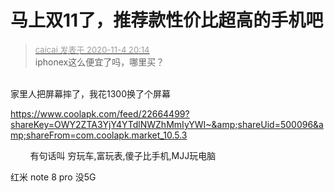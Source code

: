 # 马上双11了，推荐款性价比超高的手机吧


<div class="quote"><blockquote><font size="2"><a href="https://www.hostloc.com/forum.php?mod=redirect&amp;goto=findpost&amp;pid=9403334&amp;ptid=762463" target="_blank"><font color="#999999">caicai 发表于 2020-11-4 20:14</font></a></font><br />
iphonex这么便宜了吗，哪里买？</blockquote></div><br />
家里人把屏幕摔了，我花1300换了个屏幕<img src="static/image/smiley/default/lol.gif" smilieid="12" border="0" alt="" />

https://www.coolapk.com/feed/22664499?shareKey=OWY2ZTA3YjY4YTdlNWZhMmIyYWI~&amp;shareUid=500096&amp;shareFrom=com.coolapk.market_10.5.3<br />


&nbsp; &nbsp; &nbsp; &nbsp; 有句话叫 穷玩车,富玩表,傻子比手机,MJJ玩电脑

红米 note 8 pro 没5G<img src="static/image/smiley/default/lol.gif" smilieid="12" border="0" alt="" />
